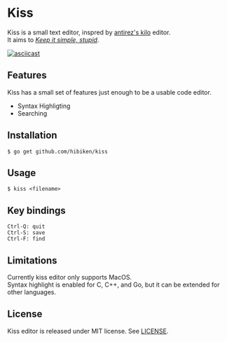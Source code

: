 # Kiss

Kiss is a small text editor, inspred by [antirez's kilo](http://antirez.com/news/108) editor.  
It aims to [_Keep it simple, stupid_](https://en.wikipedia.org/wiki/KISS_principle).

[![asciicast](https://asciinema.org/a/392377.svg)](https://asciinema.org/a/392377)

## Features

Kiss has a small set of features just enough to be a usable code editor.

- Syntax Highligting
- Searching

## Installation

    $ go get github.com/hibiken/kiss

## Usage

    $ kiss <filename>

## Key bindings

    Ctrl-Q: quit
    Ctrl-S: save
    Ctrl-F: find

## Limitations

Currently kiss editor only supports MacOS.  
Syntax highlight is enabled for C, C++, and Go, but it can be extended for other languages.

## License

Kiss editor is released under MIT license. See [LICENSE](https://github.com/hibiken/kiss/blob/master/LICENSE).
